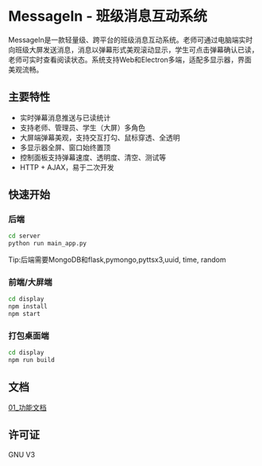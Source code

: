 # MessageIn - 班级消息互动系统

MessageIn是一款轻量级、跨平台的班级消息互动系统。老师可通过电脑端实时向班级大屏发送消息，消息以弹幕形式美观滚动显示，学生可点击弹幕确认已读，老师可实时查看阅读状态。系统支持Web和Electron多端，适配多显示器，界面美观流畅。

## 主要特性

- 实时弹幕消息推送与已读统计
- 支持老师、管理员、学生（大屏）多角色
- 大屏端弹幕美观，支持交互打勾、鼠标穿透、全透明
- 多显示器全屏、窗口始终置顶
- 控制面板支持弹幕速度、透明度、清空、测试等
- HTTP + AJAX，易于二次开发

## 快速开始

### 后端

```bash
cd server
python run main_app.py
```

Tip:后端需要MongoDB和flask,pymongo,pyttsx3,uuid, time, random

### 前端/大屏端

```bash
cd display
npm install
npm start
```

### 打包桌面端

```bash
cd display
npm run build
```

## 文档

[01_功能文档](Docx\01_功能文档.md)

## 许可证

GNU V3
